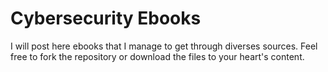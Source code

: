 # Cybersecurity Ebooks

I will post here ebooks that I manage to get through diverses sources.
Feel free to fork the repository or download the files to your heart's content.
